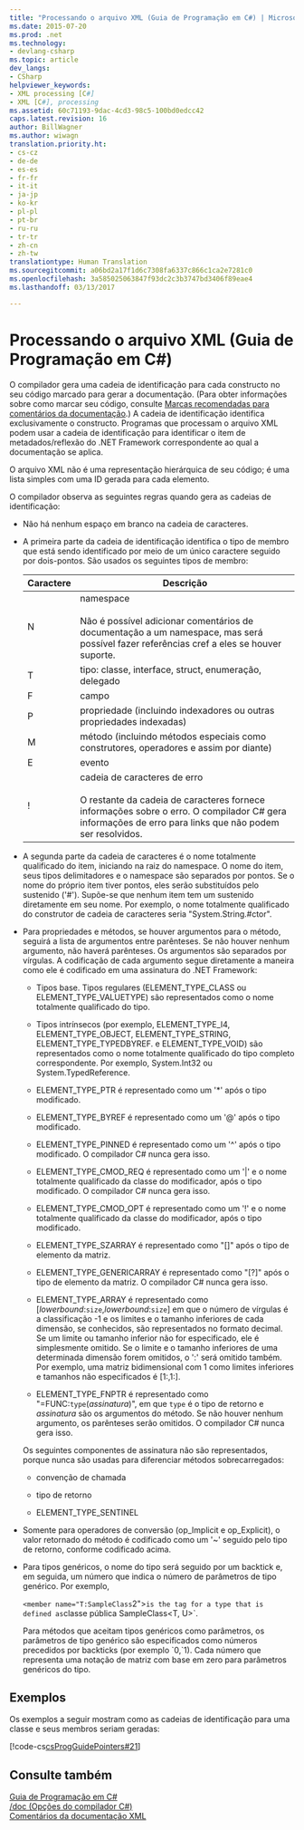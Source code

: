 ```yaml
---
title: "Processando o arquivo XML (Guia de Programação em C#) | Microsoft Docs"
ms.date: 2015-07-20
ms.prod: .net
ms.technology:
- devlang-csharp
ms.topic: article
dev_langs:
- CSharp
helpviewer_keywords:
- XML processing [C#]
- XML [C#], processing
ms.assetid: 60c71193-9dac-4cd3-98c5-100bd0edcc42
caps.latest.revision: 16
author: BillWagner
ms.author: wiwagn
translation.priority.ht:
- cs-cz
- de-de
- es-es
- fr-fr
- it-it
- ja-jp
- ko-kr
- pl-pl
- pt-br
- ru-ru
- tr-tr
- zh-cn
- zh-tw
translationtype: Human Translation
ms.sourcegitcommit: a06bd2a17f1d6c7308fa6337c866c1ca2e7281c0
ms.openlocfilehash: 3a585025063847f93dc2c3b3747bd3406f89eae4
ms.lasthandoff: 03/13/2017

---
```

# <a name="processing-the-xml-file-c-programming-guide"></a>Processando o arquivo XML (Guia de Programação em C#)
O compilador gera uma cadeia de identificação para cada constructo no seu código marcado para gerar a documentação. (Para obter informações sobre como marcar seu código, consulte [Marcas recomendadas para comentários da documentação](../../../csharp/programming-guide/xmldoc/recommended-tags-for-documentation-comments.md).) A cadeia de identificação identifica exclusivamente o constructo. Programas que processam o arquivo XML podem usar a cadeia de identificação para identificar o item de metadados/reflexão do .NET Framework correspondente ao qual a documentação se aplica.  
  
 O arquivo XML não é uma representação hierárquica de seu código; é uma lista simples com uma ID gerada para cada elemento.  
  
 O compilador observa as seguintes regras quando gera as cadeias de identificação:  
  
-   Não há nenhum espaço em branco na cadeia de caracteres.  
  
-   A primeira parte da cadeia de identificação identifica o tipo de membro que está sendo identificado por meio de um único caractere seguido por dois-pontos. São usados os seguintes tipos de membro:  
  
    |Caractere|Descrição|  
    |---------------|-----------------|  
    |N|namespace<br /><br /> Não é possível adicionar comentários de documentação a um namespace, mas será possível fazer referências cref a eles se houver suporte.|  
    |T|tipo: classe, interface, struct, enumeração, delegado|  
    |F|campo|  
    |P|propriedade (incluindo indexadores ou outras propriedades indexadas)|  
    |M|método (incluindo métodos especiais como construtores, operadores e assim por diante)|  
    |E|evento|  
    |!|cadeia de caracteres de erro<br /><br /> O restante da cadeia de caracteres fornece informações sobre o erro. O compilador C# gera informações de erro para links que não podem ser resolvidos.|  
  
-   A segunda parte da cadeia de caracteres é o nome totalmente qualificado do item, iniciando na raiz do namespace. O nome do item, seus tipos delimitadores e o namespace são separados por pontos. Se o nome do próprio item tiver pontos, eles serão substituídos pelo sustenido ('#'). Supõe-se que nenhum item tem um sustenido diretamente em seu nome. Por exemplo, o nome totalmente qualificado do construtor de cadeia de caracteres seria "System.String.#ctor".  
  
-   Para propriedades e métodos, se houver argumentos para o método, seguirá a lista de argumentos entre parênteses. Se não houver nenhum argumento, não haverá parênteses. Os argumentos são separados por vírgulas. A codificação de cada argumento segue diretamente a maneira como ele é codificado em uma assinatura do .NET Framework:  
  
    -   Tipos base. Tipos regulares (ELEMENT_TYPE_CLASS ou ELEMENT_TYPE_VALUETYPE) são representados como o nome totalmente qualificado do tipo.  
  
    -   Tipos intrínsecos (por exemplo, ELEMENT_TYPE_I4, ELEMENT_TYPE_OBJECT, ELEMENT_TYPE_STRING, ELEMENT_TYPE_TYPEDBYREF. e ELEMENT_TYPE_VOID) são representados como o nome totalmente qualificado do tipo completo correspondente. Por exemplo, System.Int32 ou System.TypedReference.  
  
    -   ELEMENT_TYPE_PTR é representado como um '*' após o tipo modificado.  
  
    -   ELEMENT_TYPE_BYREF é representado como um '@' após o tipo modificado.  
  
    -   ELEMENT_TYPE_PINNED é representado como um '^' após o tipo modificado. O compilador C# nunca gera isso.  
  
    -   ELEMENT_TYPE_CMOD_REQ é representado como um '&#124;' e o nome totalmente qualificado da classe do modificador, após o tipo modificado. O compilador C# nunca gera isso.  
  
    -   ELEMENT_TYPE_CMOD_OPT é representado como um '!' e o nome totalmente qualificado da classe do modificador, após o tipo modificado.  
  
    -   ELEMENT_TYPE_SZARRAY é representado como "[]" após o tipo de elemento da matriz.  
  
    -   ELEMENT_TYPE_GENERICARRAY é representado como "[?]" após o tipo de elemento da matriz. O compilador C# nunca gera isso.  
  
    -   ELEMENT_TYPE_ARRAY é representado como [*lowerbound*:`size`,*lowerbound*:`size`] em que o número de vírgulas é a classificação -1 e os limites e o tamanho inferiores de cada dimensão, se conhecidos, são representados no formato decimal. Se um limite ou tamanho inferior não for especificado, ele é simplesmente omitido. Se o limite e o tamanho inferiores de uma determinada dimensão forem omitidos, o ':' será omitido também. Por exemplo, uma matriz bidimensional com 1 como limites inferiores e tamanhos não especificados é [1:,1:].  
  
    -   ELEMENT_TYPE_FNPTR é representado como "=FUNC:`type`(*assinatura*)", em que `type` é o tipo de retorno e *assinatura* são os argumentos do método. Se não houver nenhum argumento, os parênteses serão omitidos. O compilador C# nunca gera isso.  
  
     Os seguintes componentes de assinatura não são representados, porque nunca são usadas para diferenciar métodos sobrecarregados:  
  
    -   convenção de chamada  
  
    -   tipo de retorno  
  
    -   ELEMENT_TYPE_SENTINEL  
  
-   Somente para operadores de conversão (op_Implicit e op_Explicit), o valor retornado do método é codificado como um '~' seguido pelo tipo de retorno, conforme codificado acima.  
  
-   Para tipos genéricos, o nome do tipo será seguido por um backtick e, em seguida, um número que indica o número de parâmetros de tipo genérico.  Por exemplo,  
  
     `<member name="T:SampleClass`2">` is the tag for a type that is defined as `classe pública SampleClass\<T, U>`.  
  
     Para métodos que aceitam tipos genéricos como parâmetros, os parâmetros de tipo genérico são especificados como números precedidos por backticks (por exemplo \`0,`1).  Cada número que representa uma notação de matriz com base em zero para parâmetros genéricos do tipo.  
  
## <a name="examples"></a>Exemplos  
 Os exemplos a seguir mostram como as cadeias de identificação para uma classe e seus membros seriam geradas:  
  
 [!code-cs[csProgGuidePointers#21](../../../csharp/programming-guide/unsafe-code-pointers/codesnippet/CSharp/processing-the-xml-file_1.cs)]  
  
## <a name="see-also"></a>Consulte também  
 [Guia de Programação em C#](../../../csharp/programming-guide/index.md)   
 [/doc (Opções do compilador C#)](../../../csharp/language-reference/compiler-options/doc-compiler-option.md)   
 [Comentários da documentação XML](../../../csharp/programming-guide/xmldoc/xml-documentation-comments.md)

